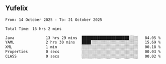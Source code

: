 ## Yufelix

<!--START_SECTION:waka-->

```txt
From: 14 October 2025 - To: 21 October 2025

Total Time: 16 hrs 2 mins

Java              13 hrs 29 mins  █████████████████████░░░░   84.05 %
YAML              2 hrs 30 mins   ████░░░░░░░░░░░░░░░░░░░░░   15.69 %
XML               1 min           ░░░░░░░░░░░░░░░░░░░░░░░░░   00.18 %
Properties        0 secs          ░░░░░░░░░░░░░░░░░░░░░░░░░   00.03 %
CLASS             0 secs          ░░░░░░░░░░░░░░░░░░░░░░░░░   00.02 %
```

<!--END_SECTION:waka-->

